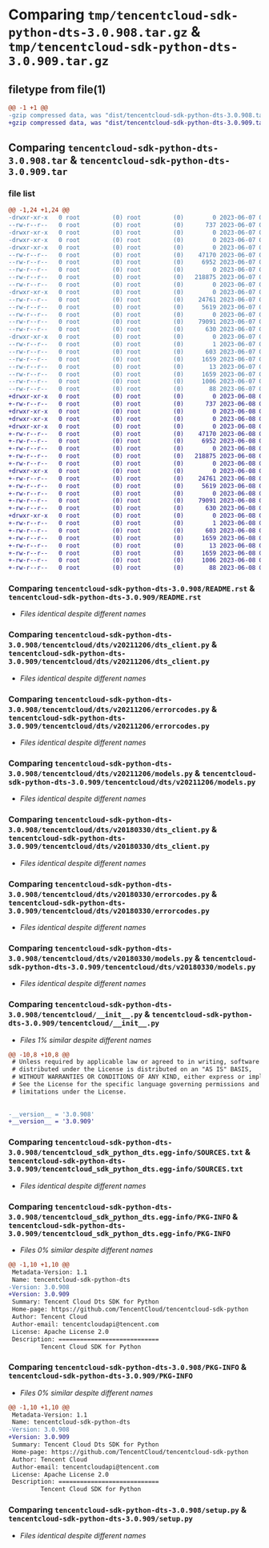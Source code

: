 # Comparing `tmp/tencentcloud-sdk-python-dts-3.0.908.tar.gz` & `tmp/tencentcloud-sdk-python-dts-3.0.909.tar.gz`

## filetype from file(1)

```diff
@@ -1 +1 @@
-gzip compressed data, was "dist/tencentcloud-sdk-python-dts-3.0.908.tar", last modified: Wed Jun  7 00:23:22 2023, max compression
+gzip compressed data, was "dist/tencentcloud-sdk-python-dts-3.0.909.tar", last modified: Thu Jun  8 00:23:54 2023, max compression
```

## Comparing `tencentcloud-sdk-python-dts-3.0.908.tar` & `tencentcloud-sdk-python-dts-3.0.909.tar`

### file list

```diff
@@ -1,24 +1,24 @@
-drwxr-xr-x   0 root         (0) root         (0)        0 2023-06-07 00:23:22.000000 tencentcloud-sdk-python-dts-3.0.908/
--rw-r--r--   0 root         (0) root         (0)      737 2023-06-07 00:23:21.000000 tencentcloud-sdk-python-dts-3.0.908/README.rst
-drwxr-xr-x   0 root         (0) root         (0)        0 2023-06-07 00:23:22.000000 tencentcloud-sdk-python-dts-3.0.908/tencentcloud/
-drwxr-xr-x   0 root         (0) root         (0)        0 2023-06-07 00:23:22.000000 tencentcloud-sdk-python-dts-3.0.908/tencentcloud/dts/
-drwxr-xr-x   0 root         (0) root         (0)        0 2023-06-07 00:23:22.000000 tencentcloud-sdk-python-dts-3.0.908/tencentcloud/dts/v20211206/
--rw-r--r--   0 root         (0) root         (0)    47170 2023-06-07 00:23:21.000000 tencentcloud-sdk-python-dts-3.0.908/tencentcloud/dts/v20211206/dts_client.py
--rw-r--r--   0 root         (0) root         (0)     6952 2023-06-07 00:23:21.000000 tencentcloud-sdk-python-dts-3.0.908/tencentcloud/dts/v20211206/errorcodes.py
--rw-r--r--   0 root         (0) root         (0)        0 2023-06-07 00:23:21.000000 tencentcloud-sdk-python-dts-3.0.908/tencentcloud/dts/v20211206/__init__.py
--rw-r--r--   0 root         (0) root         (0)   218875 2023-06-07 00:23:21.000000 tencentcloud-sdk-python-dts-3.0.908/tencentcloud/dts/v20211206/models.py
--rw-r--r--   0 root         (0) root         (0)        0 2023-06-07 00:23:21.000000 tencentcloud-sdk-python-dts-3.0.908/tencentcloud/dts/__init__.py
-drwxr-xr-x   0 root         (0) root         (0)        0 2023-06-07 00:23:22.000000 tencentcloud-sdk-python-dts-3.0.908/tencentcloud/dts/v20180330/
--rw-r--r--   0 root         (0) root         (0)    24761 2023-06-07 00:23:21.000000 tencentcloud-sdk-python-dts-3.0.908/tencentcloud/dts/v20180330/dts_client.py
--rw-r--r--   0 root         (0) root         (0)     5619 2023-06-07 00:23:21.000000 tencentcloud-sdk-python-dts-3.0.908/tencentcloud/dts/v20180330/errorcodes.py
--rw-r--r--   0 root         (0) root         (0)        0 2023-06-07 00:23:21.000000 tencentcloud-sdk-python-dts-3.0.908/tencentcloud/dts/v20180330/__init__.py
--rw-r--r--   0 root         (0) root         (0)    79091 2023-06-07 00:23:21.000000 tencentcloud-sdk-python-dts-3.0.908/tencentcloud/dts/v20180330/models.py
--rw-r--r--   0 root         (0) root         (0)      630 2023-06-07 00:23:21.000000 tencentcloud-sdk-python-dts-3.0.908/tencentcloud/__init__.py
-drwxr-xr-x   0 root         (0) root         (0)        0 2023-06-07 00:23:22.000000 tencentcloud-sdk-python-dts-3.0.908/tencentcloud_sdk_python_dts.egg-info/
--rw-r--r--   0 root         (0) root         (0)        1 2023-06-07 00:23:22.000000 tencentcloud-sdk-python-dts-3.0.908/tencentcloud_sdk_python_dts.egg-info/dependency_links.txt
--rw-r--r--   0 root         (0) root         (0)      603 2023-06-07 00:23:22.000000 tencentcloud-sdk-python-dts-3.0.908/tencentcloud_sdk_python_dts.egg-info/SOURCES.txt
--rw-r--r--   0 root         (0) root         (0)     1659 2023-06-07 00:23:22.000000 tencentcloud-sdk-python-dts-3.0.908/tencentcloud_sdk_python_dts.egg-info/PKG-INFO
--rw-r--r--   0 root         (0) root         (0)       13 2023-06-07 00:23:22.000000 tencentcloud-sdk-python-dts-3.0.908/tencentcloud_sdk_python_dts.egg-info/top_level.txt
--rw-r--r--   0 root         (0) root         (0)     1659 2023-06-07 00:23:22.000000 tencentcloud-sdk-python-dts-3.0.908/PKG-INFO
--rw-r--r--   0 root         (0) root         (0)     1006 2023-06-07 00:23:21.000000 tencentcloud-sdk-python-dts-3.0.908/setup.py
--rw-r--r--   0 root         (0) root         (0)       88 2023-06-07 00:23:22.000000 tencentcloud-sdk-python-dts-3.0.908/setup.cfg
+drwxr-xr-x   0 root         (0) root         (0)        0 2023-06-08 00:23:54.000000 tencentcloud-sdk-python-dts-3.0.909/
+-rw-r--r--   0 root         (0) root         (0)      737 2023-06-08 00:23:54.000000 tencentcloud-sdk-python-dts-3.0.909/README.rst
+drwxr-xr-x   0 root         (0) root         (0)        0 2023-06-08 00:23:54.000000 tencentcloud-sdk-python-dts-3.0.909/tencentcloud/
+drwxr-xr-x   0 root         (0) root         (0)        0 2023-06-08 00:23:54.000000 tencentcloud-sdk-python-dts-3.0.909/tencentcloud/dts/
+drwxr-xr-x   0 root         (0) root         (0)        0 2023-06-08 00:23:54.000000 tencentcloud-sdk-python-dts-3.0.909/tencentcloud/dts/v20211206/
+-rw-r--r--   0 root         (0) root         (0)    47170 2023-06-08 00:23:54.000000 tencentcloud-sdk-python-dts-3.0.909/tencentcloud/dts/v20211206/dts_client.py
+-rw-r--r--   0 root         (0) root         (0)     6952 2023-06-08 00:23:54.000000 tencentcloud-sdk-python-dts-3.0.909/tencentcloud/dts/v20211206/errorcodes.py
+-rw-r--r--   0 root         (0) root         (0)        0 2023-06-08 00:23:54.000000 tencentcloud-sdk-python-dts-3.0.909/tencentcloud/dts/v20211206/__init__.py
+-rw-r--r--   0 root         (0) root         (0)   218875 2023-06-08 00:23:54.000000 tencentcloud-sdk-python-dts-3.0.909/tencentcloud/dts/v20211206/models.py
+-rw-r--r--   0 root         (0) root         (0)        0 2023-06-08 00:23:54.000000 tencentcloud-sdk-python-dts-3.0.909/tencentcloud/dts/__init__.py
+drwxr-xr-x   0 root         (0) root         (0)        0 2023-06-08 00:23:54.000000 tencentcloud-sdk-python-dts-3.0.909/tencentcloud/dts/v20180330/
+-rw-r--r--   0 root         (0) root         (0)    24761 2023-06-08 00:23:54.000000 tencentcloud-sdk-python-dts-3.0.909/tencentcloud/dts/v20180330/dts_client.py
+-rw-r--r--   0 root         (0) root         (0)     5619 2023-06-08 00:23:54.000000 tencentcloud-sdk-python-dts-3.0.909/tencentcloud/dts/v20180330/errorcodes.py
+-rw-r--r--   0 root         (0) root         (0)        0 2023-06-08 00:23:54.000000 tencentcloud-sdk-python-dts-3.0.909/tencentcloud/dts/v20180330/__init__.py
+-rw-r--r--   0 root         (0) root         (0)    79091 2023-06-08 00:23:54.000000 tencentcloud-sdk-python-dts-3.0.909/tencentcloud/dts/v20180330/models.py
+-rw-r--r--   0 root         (0) root         (0)      630 2023-06-08 00:23:54.000000 tencentcloud-sdk-python-dts-3.0.909/tencentcloud/__init__.py
+drwxr-xr-x   0 root         (0) root         (0)        0 2023-06-08 00:23:54.000000 tencentcloud-sdk-python-dts-3.0.909/tencentcloud_sdk_python_dts.egg-info/
+-rw-r--r--   0 root         (0) root         (0)        1 2023-06-08 00:23:54.000000 tencentcloud-sdk-python-dts-3.0.909/tencentcloud_sdk_python_dts.egg-info/dependency_links.txt
+-rw-r--r--   0 root         (0) root         (0)      603 2023-06-08 00:23:54.000000 tencentcloud-sdk-python-dts-3.0.909/tencentcloud_sdk_python_dts.egg-info/SOURCES.txt
+-rw-r--r--   0 root         (0) root         (0)     1659 2023-06-08 00:23:54.000000 tencentcloud-sdk-python-dts-3.0.909/tencentcloud_sdk_python_dts.egg-info/PKG-INFO
+-rw-r--r--   0 root         (0) root         (0)       13 2023-06-08 00:23:54.000000 tencentcloud-sdk-python-dts-3.0.909/tencentcloud_sdk_python_dts.egg-info/top_level.txt
+-rw-r--r--   0 root         (0) root         (0)     1659 2023-06-08 00:23:54.000000 tencentcloud-sdk-python-dts-3.0.909/PKG-INFO
+-rw-r--r--   0 root         (0) root         (0)     1006 2023-06-08 00:23:54.000000 tencentcloud-sdk-python-dts-3.0.909/setup.py
+-rw-r--r--   0 root         (0) root         (0)       88 2023-06-08 00:23:54.000000 tencentcloud-sdk-python-dts-3.0.909/setup.cfg
```

### Comparing `tencentcloud-sdk-python-dts-3.0.908/README.rst` & `tencentcloud-sdk-python-dts-3.0.909/README.rst`

 * *Files identical despite different names*

### Comparing `tencentcloud-sdk-python-dts-3.0.908/tencentcloud/dts/v20211206/dts_client.py` & `tencentcloud-sdk-python-dts-3.0.909/tencentcloud/dts/v20211206/dts_client.py`

 * *Files identical despite different names*

### Comparing `tencentcloud-sdk-python-dts-3.0.908/tencentcloud/dts/v20211206/errorcodes.py` & `tencentcloud-sdk-python-dts-3.0.909/tencentcloud/dts/v20211206/errorcodes.py`

 * *Files identical despite different names*

### Comparing `tencentcloud-sdk-python-dts-3.0.908/tencentcloud/dts/v20211206/models.py` & `tencentcloud-sdk-python-dts-3.0.909/tencentcloud/dts/v20211206/models.py`

 * *Files identical despite different names*

### Comparing `tencentcloud-sdk-python-dts-3.0.908/tencentcloud/dts/v20180330/dts_client.py` & `tencentcloud-sdk-python-dts-3.0.909/tencentcloud/dts/v20180330/dts_client.py`

 * *Files identical despite different names*

### Comparing `tencentcloud-sdk-python-dts-3.0.908/tencentcloud/dts/v20180330/errorcodes.py` & `tencentcloud-sdk-python-dts-3.0.909/tencentcloud/dts/v20180330/errorcodes.py`

 * *Files identical despite different names*

### Comparing `tencentcloud-sdk-python-dts-3.0.908/tencentcloud/dts/v20180330/models.py` & `tencentcloud-sdk-python-dts-3.0.909/tencentcloud/dts/v20180330/models.py`

 * *Files identical despite different names*

### Comparing `tencentcloud-sdk-python-dts-3.0.908/tencentcloud/__init__.py` & `tencentcloud-sdk-python-dts-3.0.909/tencentcloud/__init__.py`

 * *Files 1% similar despite different names*

```diff
@@ -10,8 +10,8 @@
 # Unless required by applicable law or agreed to in writing, software
 # distributed under the License is distributed on an "AS IS" BASIS,
 # WITHOUT WARRANTIES OR CONDITIONS OF ANY KIND, either express or implied.
 # See the License for the specific language governing permissions and
 # limitations under the License.
 
 
-__version__ = '3.0.908'
+__version__ = '3.0.909'
```

### Comparing `tencentcloud-sdk-python-dts-3.0.908/tencentcloud_sdk_python_dts.egg-info/SOURCES.txt` & `tencentcloud-sdk-python-dts-3.0.909/tencentcloud_sdk_python_dts.egg-info/SOURCES.txt`

 * *Files identical despite different names*

### Comparing `tencentcloud-sdk-python-dts-3.0.908/tencentcloud_sdk_python_dts.egg-info/PKG-INFO` & `tencentcloud-sdk-python-dts-3.0.909/tencentcloud_sdk_python_dts.egg-info/PKG-INFO`

 * *Files 0% similar despite different names*

```diff
@@ -1,10 +1,10 @@
 Metadata-Version: 1.1
 Name: tencentcloud-sdk-python-dts
-Version: 3.0.908
+Version: 3.0.909
 Summary: Tencent Cloud Dts SDK for Python
 Home-page: https://github.com/TencentCloud/tencentcloud-sdk-python
 Author: Tencent Cloud
 Author-email: tencentcloudapi@tencent.com
 License: Apache License 2.0
 Description: ============================
         Tencent Cloud SDK for Python
```

### Comparing `tencentcloud-sdk-python-dts-3.0.908/PKG-INFO` & `tencentcloud-sdk-python-dts-3.0.909/PKG-INFO`

 * *Files 0% similar despite different names*

```diff
@@ -1,10 +1,10 @@
 Metadata-Version: 1.1
 Name: tencentcloud-sdk-python-dts
-Version: 3.0.908
+Version: 3.0.909
 Summary: Tencent Cloud Dts SDK for Python
 Home-page: https://github.com/TencentCloud/tencentcloud-sdk-python
 Author: Tencent Cloud
 Author-email: tencentcloudapi@tencent.com
 License: Apache License 2.0
 Description: ============================
         Tencent Cloud SDK for Python
```

### Comparing `tencentcloud-sdk-python-dts-3.0.908/setup.py` & `tencentcloud-sdk-python-dts-3.0.909/setup.py`

 * *Files identical despite different names*

